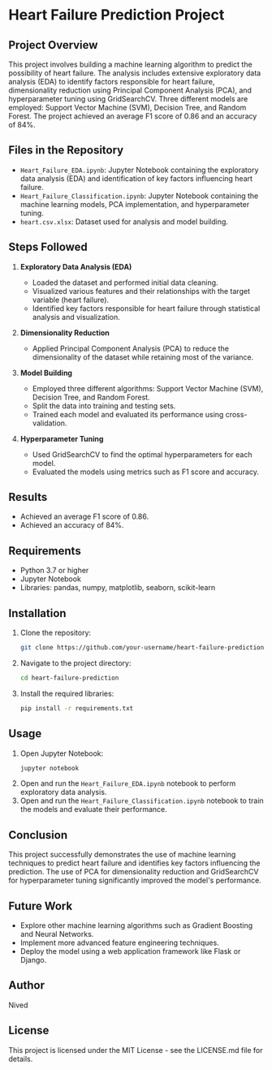
# Heart Failure Prediction Project

## Project Overview
This project involves building a machine learning algorithm to predict the possibility of heart failure. The analysis includes extensive exploratory data analysis (EDA) to identify factors responsible for heart failure, dimensionality reduction using Principal Component Analysis (PCA), and hyperparameter tuning using GridSearchCV. Three different models are employed: Support Vector Machine (SVM), Decision Tree, and Random Forest. The project achieved an average F1 score of 0.86 and an accuracy of 84%.

## Files in the Repository
- `Heart_Failure_EDA.ipynb`: Jupyter Notebook containing the exploratory data analysis (EDA) and identification of key factors influencing heart failure.
- `Heart_Failure_Classification.ipynb`: Jupyter Notebook containing the machine learning models, PCA implementation, and hyperparameter tuning.
- `heart.csv.xlsx`: Dataset used for analysis and model building.

## Steps Followed

1. **Exploratory Data Analysis (EDA)**
   - Loaded the dataset and performed initial data cleaning.
   - Visualized various features and their relationships with the target variable (heart failure).
   - Identified key factors responsible for heart failure through statistical analysis and visualization.

2. **Dimensionality Reduction**
   - Applied Principal Component Analysis (PCA) to reduce the dimensionality of the dataset while retaining most of the variance.

3. **Model Building**
   - Employed three different algorithms: Support Vector Machine (SVM), Decision Tree, and Random Forest.
   - Split the data into training and testing sets.
   - Trained each model and evaluated its performance using cross-validation.

4. **Hyperparameter Tuning**
   - Used GridSearchCV to find the optimal hyperparameters for each model.
   - Evaluated the models using metrics such as F1 score and accuracy.

## Results
- Achieved an average F1 score of 0.86.
- Achieved an accuracy of 84%.

## Requirements
- Python 3.7 or higher
- Jupyter Notebook
- Libraries: pandas, numpy, matplotlib, seaborn, scikit-learn

## Installation
1. Clone the repository:
   ```bash
   git clone https://github.com/your-username/heart-failure-prediction.git
   ```
2. Navigate to the project directory:
   ```bash
   cd heart-failure-prediction
   ```
3. Install the required libraries:
   ```bash
   pip install -r requirements.txt
   ```

## Usage
1. Open Jupyter Notebook:
   ```bash
   jupyter notebook
   ```
2. Open and run the `Heart_Failure_EDA.ipynb` notebook to perform exploratory data analysis.
3. Open and run the `Heart_Failure_Classification.ipynb` notebook to train the models and evaluate their performance.

## Conclusion
This project successfully demonstrates the use of machine learning techniques to predict heart failure and identifies key factors influencing the prediction. The use of PCA for dimensionality reduction and GridSearchCV for hyperparameter tuning significantly improved the model's performance.

## Future Work
- Explore other machine learning algorithms such as Gradient Boosting and Neural Networks.
- Implement more advanced feature engineering techniques.
- Deploy the model using a web application framework like Flask or Django.

## Author
Nived

## License
This project is licensed under the MIT License - see the LICENSE.md file for details.
